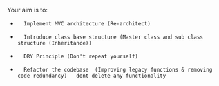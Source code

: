 Your aim is to:
* 		Implement MVC architecture (Re-architect)
* 		Introduce class base structure (Master class and sub class structure (Inheritance))
* 		DRY Principle (Don't repeat yourself)
* 		Refactor the codebase  (Improving legacy functions & removing code redundancy)   dont delete any functionality
